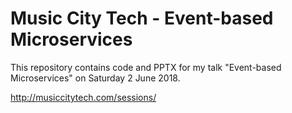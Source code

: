 
# Music City Tech - Event-based Microservices

This repository contains code and PPTX for my talk "Event-based Microservices" on Saturday 2 June 2018.

http://musiccitytech.com/sessions/


